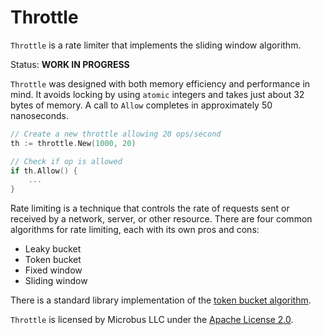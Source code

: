 # Throttle

`Throttle` is a rate limiter that implements the sliding window algorithm.

Status: __WORK IN PROGRESS__

`Throttle` was designed with both memory efficiency and performance in mind.
It avoids locking by using `atomic` integers and takes just about 32 bytes of memory.
A call to `Allow` completes in approximately 50 nanoseconds.

```go
// Create a new throttle allowing 20 ops/second
th := throttle.New(1000, 20)

// Check if op is allowed
if th.Allow() {
    ...
}
```

Rate limiting is a technique that controls the rate of requests sent or received by a network, server, or other resource.
There are four common algorithms for rate limiting, each with its own pros and cons:

* Leaky bucket
* Token bucket
* Fixed window 
* Sliding window

There is a standard library implementation of the [token bucket algorithm](https://pkg.go.dev/golang.org/x/time/rate).

`Throttle` is licensed by Microbus LLC under the [Apache License 2.0](http://www.apache.org/licenses/LICENSE-2.0).
